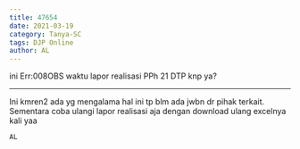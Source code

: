 ```yaml
---
title: 47654
date: 2021-03-19
category: Tanya-SC
tags: DJP Online
author: AL
---
```


ini Err:008OBS waktu lapor realisasi PPh 21 DTP knp ya?

---

Ini kmren2 ada yg mengalama hal ini tp blm ada jwbn dr pihak terkait. Sementara coba ulangi lapor realisasi aja dengan download ulang excelnya kali yaa

`AL`
